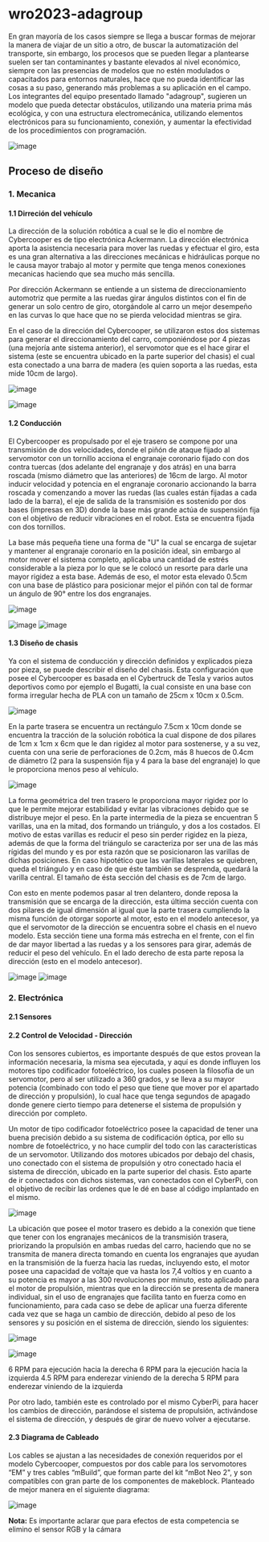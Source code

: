 # wro2023-adagroup


 <p style = "text-aling:center;">En gran mayoría de los casos siempre se llega a buscar formas de mejorar la manera de viajar de un sitio a otro, de buscar la automatización del transporte, sin embargo, los procesos que se pueden llegar a plantearse suelen ser tan contaminantes y bastante elevados al nivel económico, siempre con las presencias de modelos que no estén modulados o capacitados para entornos naturales, hace que no pueda identificar las cosas a su paso, generando más problemas a su aplicación en el campo. Los integrantes del equipo presentado llamado "adagroup", sugieren un modelo que pueda detectar obstáculos, utilizando una materia prima más ecológica, y con una estructura electromecánica, utilizando elementos electrónicos para su funcionamiento, conexión, y aumentar la efectividad de los procedimientos con programación. </p> 
      

![image](https://github.com/kaolof/wro2023-adagroup/assets/67702983/b2134ed8-f877-4dc1-98cd-a1e834340fa6)

## Proceso de diseño

### 1. Mecanica


#### 1.1 Dirreción del vehículo


   La dirección de la solución robótica a cual se le dio el nombre de Cybercooper es de tipo electrónica Ackermann. La dirección electrónica aporta la asistencia necesaria para mover las ruedas y efectuar el giro, esta es una gran alternativa a las direcciones mecánicas e hidráulicas porque no le causa mayor trabajo al motor y permite que tenga menos conexiones mecanicas haciendo que sea mucho más sencilla.


   Por dirección Ackermann se entiende a un sistema de direccionamiento automotriz que permite a las ruedas girar ángulos distintos con el fin de generar un solo centro de giro, otorgándole al carro un mejor desempeño en las curvas lo que hace que no se pierda velocidad mientras se gira.


   En el caso de la dirección del Cybercooper, se utilizaron estos dos sistemas para generar el direccionamiento del carro, componiéndose por 4 piezas (una mejoría ante sistema anterior), el servomotor que es el hace girar el sistema (este se encuentra ubicado en la parte superior del chasis) el cual esta conectado a una barra de madera (es quien soporta a las ruedas, esta mide 10cm de largo).
   

   ![image](https://github.com/kaolof/wro2023-adagroup/assets/143504227/a5c072bf-58dd-42a7-a56e-582bbea6aa07)

![image](https://github.com/kaolof/wro2023-adagroup/assets/143504227/31ab27e4-263e-4ec8-95d0-6e37e6e0bd2b)


#### 1.2 Conducción


   El Cybercooper es propulsado por el eje trasero se compone por una transmisión de dos velocidades, donde el piñón de ataque fijado al servomotor con un tornillo acciona el engranaje coronario fijado con dos contra tuercas (dos adelante del engranaje y dos atrás) en una barra roscada (mismo diámetro que las anteriores) de 16cm de largo. 
   Al motor inducir velocidad y potencia en el engranaje coronario accionando la barra roscada y comenzando a mover las ruedas (las cuales están fijadas a cada lado de la barra), el eje de salida de la transmisión es sostenido por dos bases (impresas en 3D) donde la base más grande actúa de suspensión fija con el objetivo de reducir vibraciones en el robot. Esta se encuentra fijada con dos tornillos.


  La base más pequeña tiene una forma de "U" la cual se encarga de sujetar y mantener al engranaje coronario en la posición ideal, sin embargo al motor mover el sistema completo, aplicaba una cantidad de estrés considerable a la pieza por lo que se le colocó un resorte para darle una mayor rigidez a esta base. Además de eso, el motor esta elevado 0.5cm con una base de plástico para posicionar mejor el piñón con tal de formar un ángulo de 90° entre los dos engranajes.

  

  ![image](https://github.com/kaolof/wro2023-adagroup/assets/143504227/c189a656-0939-48ea-8804-4de5f8ac7182)

![image](https://github.com/kaolof/wro2023-adagroup/assets/143504227/5835d127-a4bb-48cb-a9b3-19ae07e2077a)
![image](https://github.com/kaolof/wro2023-adagroup/assets/143504227/33d9caad-8311-46d4-9b29-167f61af3b94)


  
#### 1.3 Diseño de chasis


  Ya con el sistema de conducción y dirección definidos y explicados pieza por pieza, se puede describir el diseño del chasis.
  Esta configuración que posee el Cybercooper es basada en el Cybertruck de Tesla y varios autos deportivos como por ejemplo el Bugatti, la cual consiste en una base con forma irregular hecha de PLA con un tamaño de 25cm x 10cm x 0.5cm. 

  
  ![image](https://github.com/kaolof/wro2023-adagroup/assets/143504227/0e9d6c2e-6a99-4a42-a0a9-262a7080143f)


  En la parte trasera se encuentra un rectángulo 7.5cm x 10cm donde se encuentra la tracción de la solución robótica la cual dispone de dos pilares de 1cm x 1cm x 6cm que le dan rigidez al motor para sostenerse, y a su vez, cuenta con una serie de perforaciones de 0.2cm, más 8 huecos de 0.4cm de diámetro (2 para la suspensión fija y 4 para la base del engranaje) lo que le proporciona menos peso al vehículo. 

  
  ![image](https://github.com/kaolof/wro2023-adagroup/assets/143504227/272011f7-1864-4df3-817f-e549e99733f8)

  
  La forma geométrica del tren trasero le proporciona mayor rigidez por lo que le permite mejorar estabilidad y evitar las vibraciones debido que se distribuye mejor el peso. 
En la parte intermedia de la pieza se encuentran 5 varillas, una en la mitad, dos formando un triángulo, y dos a los costados. El motivo de estas varillas es reducir el peso sin perder rigidez en la pieza, además de que la forma del triángulo se caracteriza por ser una de las más rígidas del mundo y es por esta razón que se posicionaron las varillas de dichas posiciones. En caso hipotético que las varillas laterales se quiebren, queda el triángulo y en caso de que éste también se desprenda, quedará la varilla central. El tamaño de ésta sección del chasis es de 7cm de largo. 

  Con esto en mente podemos pasar al tren delantero, donde reposa la transmisión que se encarga de la dirección, esta última sección cuenta con dos pilares de igual dimensión al igual que la parte trasera cumpliendo la misma función de otorgar soporte al motor, esto en el modelo antecesor, ya que el servomotor de la dirección se encuentra sobre el chasis en el nuevo modelo. Esta sección tiene una forma más estrecha en el frente, con el fin de dar mayor libertad a las ruedas y a los sensores para girar, además de reducir el peso del vehículo. En el lado derecho de esta parte reposa la dirección (esto en el modelo antecesor).  
  

![image](https://github.com/kaolof/wro2023-adagroup/assets/143504227/3192a14e-2c05-4049-a3b1-508dbd41b6b3)
![image](https://github.com/kaolof/wro2023-adagroup/assets/143504227/5658bad8-aead-4968-91ad-f4b8118558d7)


### 2. Electrónica


#### 2.1 Sensores
#### 2.2 Control de Velocidad - Dirección
  
  
  Con los sensores cubiertos, es importante después de que estos provean la información necesaria, la misma sea ejecutada, y aquí es donde influyen los motores tipo codificador fotoeléctrico, los cuales poseen la filosofía de un servomotor, pero al ser utilizado a 360 grados, y se lleva a su mayor potencia (combinado con todo el peso que tiene que mover por el apartado de dirección y propulsión), lo cual hace que tenga segundos de apagado donde genere cierto tiempo para detenerse el sistema de propulsión y dirección por completo.

  Un motor de tipo codificador fotoeléctrico posee la capacidad de tener una buena precisión debido a su sistema de codificación óptica, por ello su nombre de fotoeléctrico, y no hace cumplir del todo con las características de un servomotor. Utilizando dos motores ubicados por debajo del chasis, uno conectado con el sistema de propulsión y otro conectado hacia el sistema de dirección, ubicado en la parte superior del chasis. Esto aparte de ir conectados con dichos sistemas, van conectados con el CyberPi, con el objetivo de recibir las ordenes que le dé en base al código implantado en el mismo.

  ![image](https://github.com/kaolof/wro2023-adagroup/assets/143504227/f2eb837d-10e1-4aaa-bdc4-cdad9cb2d863)

  La ubicación que posee el motor trasero es debido a la conexión que tiene que tener con los engranajes mecánicos de la transmisión trasera, priorizando la propulsión en ambas ruedas del carro, haciendo que no se transmita de manera directa tomando en cuenta los engranajes que ayudan en la transmisión de la fuerza hacia las ruedas, incluyendo esto, el motor posee una capacidad de voltaje que va hasta los 7,4 voltios y en cuanto a su potencia es mayor a las 300 revoluciones por minuto, esto aplicado para el motor de propulsión, mientras que en la dirección se presenta de manera individual, sin el uso de engranajes que facilita tanto en fuerza como en funcionamiento, para cada caso se debe de aplicar una fuerza diferente cada vez que se haga un cambio de dirección, debido al peso de los sensores y su posición en el sistema de dirección, siendo los siguientes:
  
  ![image](https://github.com/kaolof/wro2023-adagroup/assets/143504227/e5235a43-37e2-4d53-bc61-5dcd5ab72fea)

  ![image](https://github.com/kaolof/wro2023-adagroup/assets/143504227/52737f42-dba2-4111-bc67-400b879670e9)



6 RPM para ejecución hacia la derecha
6 RPM para la ejecución hacia la izquierda
4.5 RPM para enderezar viniendo de la derecha
5 RPM para enderezar viniendo de la izquierda

  Por otro lado, también este es controlado por el mismo CyberPi, para hacer los cambios de dirección, parándose el sistema de propulsión, activándose el sistema de dirección, y después de girar de nuevo volver a ejecutarse.

#### 2.3 Diagrama de Cableado
  
  
  Los cables se ajustan a las necesidades de conexión requeridos por el modelo Cybercooper, compuestos por dos cable para los servomotores “EM” y tres cables “mBuild”, que forman parte del kit “mBot Neo 2", y son compatibles con gran parte de los componentes de makeblock. Planteado de mejor manera en el siguiente diagrama:

  ![image](https://github.com/kaolof/wro2023-adagroup/assets/143504227/5f89377c-6a0a-4827-95d9-5083a895c123)


  **Nota:** Es importante aclarar que para efectos de esta competencia se elimino el sensor RGB y la cámara

  
